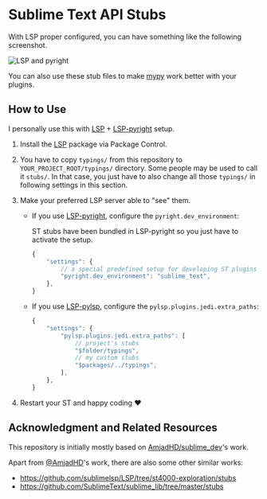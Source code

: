 # Sublime Text API Stubs

With LSP proper configured, you can have something like the following screenshot.

![LSP and pyright](https://raw.githubusercontent.com/jfcherng-sublime/ST-api-stubs/master/docs/with-pyright.png)

You can also use these stub files to make [mypy][gh-mypy] work better with your plugins.

## How to Use

I personally use this with [LSP][pc-lsp] + [LSP-pyright][pc-lsp-pyright] setup.

1. Install the [LSP][pc-lsp] package via Package Control.
1. You have to copy `typings/` from this repository to `YOUR_PROJECT_ROOT/typings/` directory.
   Some people may be used to call it `stubs/`. In that case, you just have to also change all
   those `typings/` in following settings in this section.
1. Make your preferred LSP server able to "see" them.

   - If you use [LSP-pyright][pc-lsp-pyright], configure the `pyright.dev_environment`:

     ST stubs have been bundled in LSP-pyright so you just have to activate the setup.

     ```js
     {
         "settings": {
             // a special predefined setup for developing ST plugins
             "pyright.dev_environment": "sublime_text",
         },
     }
     ```

   - If you use [LSP-pylsp][pc-lsp-pylsp], configure the `pylsp.plugins.jedi.extra_paths`:

     ```js
     {
         "settings": {
             "pylsp.plugins.jedi.extra_paths": [
                 // project's stubs
                 "$folder/typings",
                 // my custom stubs
                 "$packages/../typings",
             ],
         },
     }
     ```

1. Restart your ST and happy coding ♥

## Acknowledgment and Related Resources

This repository is initially mostly based on [AmjadHD/sublime_dev](https://github.com/AmjadHD/sublime_dev)'s work.

Apart from [@AmjadHD](https://github.com/AmjadHD)'s work, there are also some other similar works:

- https://github.com/sublimelsp/LSP/tree/st4000-exploration/stubs
- https://github.com/SublimeText/sublime_lib/tree/master/stubs

[gh-mypy]: https://github.com/python/mypy
[pc-lsp-pylsp]: https://packagecontrol.io/packages/LSP-pylsp
[pc-lsp-pyright]: https://packagecontrol.io/packages/LSP-pyright
[pc-lsp]: https://packagecontrol.io/packages/LSP
